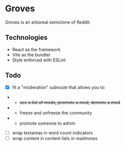 # Groves

Groves is an arboreal semiclone of Reddit.

## Technologies

- React as the framework
- Vite as the bundler
- Style enforced with ESLint

## Todo

- [x] fit a "moderation" subroute that allows you to:
- - ~~see a list of mods, promote a mod, demote a mod~~
- - freeze and unfreeze the community
- - promote someone to admin
- [ ] wrap textareas in word count indicators
- [ ] wrap content in content lists in readmores
